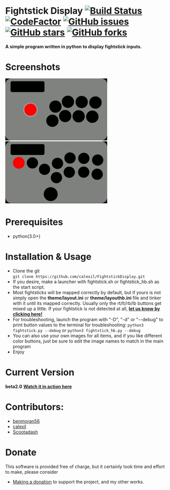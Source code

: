# Fightstick Display [![Build Status](https://travis-ci.org/calexil/FightstickDisplay.svg?branch=master)](https://travis-ci.org/calexil/FightstickDisplay)  [![CodeFactor](https://www.codefactor.io/repository/github/calexil/fightstickdisplay/badge)](https://www.codefactor.io/repository/github/calexil/fightstickdisplay)  [![GitHub issues](https://img.shields.io/github/issues/calexil/FightstickDisplay.svg)](https://github.com/calexil/FightstickDisplay/issues)  [![GitHub stars](https://img.shields.io/github/stars/calexil/FightstickDisplay.svg)](https://github.com/calexil/FightstickDisplay/stargazers)  [![GitHub forks](https://img.shields.io/github/forks/calexil/FightstickDisplay.svg)](https://github.com/calexil/FightstickDisplay/network) 

**A simple program written in python to display fightstick inputs.**
# Screenshots
<img src="/theme/fightstick.gif" width="320" height="195"><img src="/theme/fightstickHB.gif" width="320" height="195">


# Prerequisites
* python(3.0+)

# Installation & Usage
* Clone the git  
`git clone https://github.com/calexil/FightstickDisplay.git`
* If you desire, make a launcher with fightstick.sh or fightstick_hb.sh as the start script.
* Most fightsticks will be mapped correctly by default, but if yours is not
simply open the **theme/layout.ini** or **theme/layouthb.ini** file and tinker with it until its mapped correctly.
Usually only the rt/lt/rb/lb buttons get mixed up a little. If your fightstick is not detected
at all, **[let us know by clicking here!](https://github.com/calexil/FightstickDisplay/issues/new?title=My%20Gamepad%20was%20not%20detected!&body=My%20Gamepad%20Make:%0A%0AMy%20Gamepad%20Model:%0A)**
* For troubleshooting, launch the program with "-D", "-d" or "--debug" to print button values to the terminal for troubleshooting: `python3 fightstick.py --debug` or `python3 fightstick_hb.py --debug`
* You can also use your own images for all items, and if you like different color buttons, just be sure to edit the image names to match in the main program
* Enjoy

# Current Version
**beta2.0** **[Watch it in action here](https://twitch.tv/calexil)**
# Contributors:
* [benmoran56](https://github.com/benmoran56)
* [calexil](https://github.com/calexil)
* [Scootadash](https://www.reddit.com/user/wonderful72pike) 

# Donate
This software is provided free of charge, but it certainly took time and effort to make, please consider
* [Making a donation](https://calexil.com/#donate) to support the project, and my other works.
